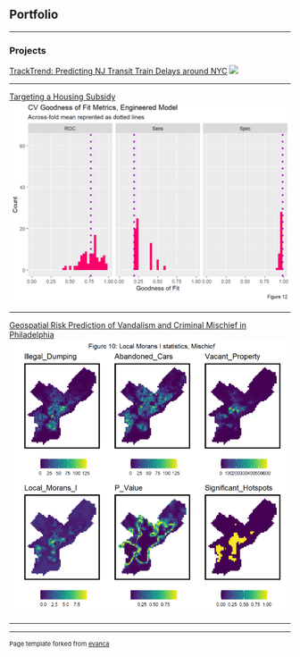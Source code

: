 ## Portfolio

---

### Projects 

[TrackTrend: Predicting NJ Transit Train Delays around NYC](/pdf/Final_Michael_Shuai.html)
<img src="images/tracktrend.png?raw=true"/>

---
[Targeting a Housing Subsidy](/pdf/Clifford_Michael_Assignment5.html)
<img src="images/SubsidyChart.png?raw=true"/>

---
[Geospatial Risk Prediction of Vandalism and Criminal Mischief in Philadelphia](/pdf/HW4.html)
<img src="images/mischief.PNG?raw=true"/>

---






---
<p style="font-size:11px">Page template forked from <a href="https://github.com/evanca/quick-portfolio">evanca</a></p>
<!-- Remove above link if you don't want to attibute -->
